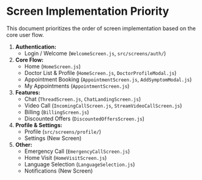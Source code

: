 # Screen Implementation Priority

This document prioritizes the order of screen implementation based on the core user flow.

1.  **Authentication:**
    *   Login / Welcome (`WelcomeScreen.js`, `src/screens/auth/`)
2.  **Core Flow:**
    *   Home (`HomeScreen.js`)
    *   Doctor List & Profile (`HomeScreen.js`, `DoctorProfileModal.js`)
    *   Appointment Booking (`AppointmentScreen.js`, `AddSymptomModal.js`)
    *   My Appointments (`AppointmentScreen.js`)
3.  **Features:**
    *   Chat (`ThreadScreen.js`, `ChatLandingScreen.js`)
    *   Video Call (`IncomingCallScreen.js`, `StreamVideoCallScreen.js`)
    *   Billing (`BillingScreen.js`)
    *   Discounted Offers (`DiscountedOffersScreen.js`)
4.  **Profile & Settings:**
    *   Profile (`src/screens/profile/`)
    *   Settings (New Screen)
5.  **Other:**
    *   Emergency Call (`EmergencyCallScreen.js`)
    *   Home Visit (`HomeVisitScreen.js`)
    *   Language Selection (`LanguageSelection.js`)
    *   Notifications (New Screen)
